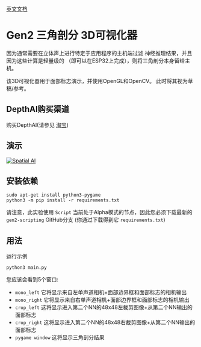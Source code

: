[英文文档](README.md)

# Gen2 三角剖分 3D可视化器

因为通常需要在立体声上进行特定于应用程序的主机端过滤
神经推理结果，并且因为这些计算是轻量级的
（即可以在ESP32上完成），则将三角剖分本身留给主机。

该3D可视化器用于面部标志演示，并使用OpenGL和OpenCV。
此时将其视为草稿/参考。

## DepthAI购买渠道

购买DepthAI(请参见 [淘宝](https://item.taobao.com/item.htm?id=626257175462))

## 演示

[![Spatial AI](https://user-images.githubusercontent.com/18037362/116149182-bc2b4b00-a6d9-11eb-91a5-ad5359ca85ad.gif)](https://www.youtube.com/watch?v=YalHMcsZODs&feature=youtu.be "3D Facial Landmark visualization")

## 安装依赖

```
sudo apt-get install python3-pygame
python3 -m pip install -r requirements.txt
```

请注意，此实验使用 `Script` 当前处于Alpha模式的节点，因此您必须下载最新的 `gen2-scripting` GitHub分支 (你通过下载得到它 `requirements.txt`)

## 用法

运行示例

```
python3 main.py
```

您应该会看到5个窗口:
- `mono_left` 它将显示来自左单声道相机+面部边界框和面部标志的相机输出
- `mono_right` 它将显示来自右单声道相机+面部边界框和面部标志的相机输出
- `crop_left` 这将显示进入第二个NN的48x48左裁剪图像+从第二个NN输出的面部标志
- `crop_right` 这将显示进入第二个NN的48x48右裁剪图像+从第二个NN输出的面部标志
- `pygame window` 这将显示三角剖分结果
